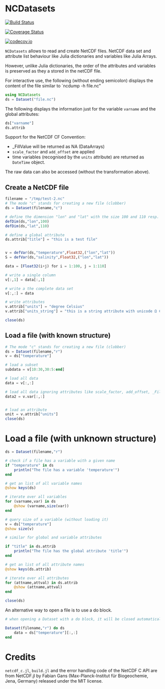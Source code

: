 # NCDatasets

[![Build Status](https://travis-ci.org/Alexander-Barth/NCDatasets.jl.svg?branch=master)](https://travis-ci.org/Alexander-Barth/NCDatasets.jl)

[![Coverage Status](https://coveralls.io/repos/Alexander-Barth/NCDatasets.jl/badge.svg?branch=master&service=github)](https://coveralls.io/github/Alexander-Barth/NCDatasets.jl?branch=master)

[![codecov.io](http://codecov.io/github/Alexander-Barth/NCDatasets.jl/coverage.svg?branch=master)](http://codecov.io/github/Alexander-Barth/NCDatasets.jl?branch=master)


`NCDatasets` allows to read and create NetCDF files.
NetCDF data set and attribute list behaviour like Julia dictionaries and variables like Julia Arrays.

However, unlike Julia dictionaries, the order of the attributes and variables is preserved as they a stored in the netCDF file.

For interactive use, the following (without ending semicolon) 
displays the content of the file similar to `ncdump -h file.nc"

```julia
using NCDatasets
ds = Dataset("file.nc")
```

The following displays the information just for the variable `varname` and the global attributes:

```julia
ds["varname"]
ds.attrib
```

Support for the NetCDF CF Convention:
* _FillValue will be returned as NA (DataArrays)
* `scale_factor` and `add_offset` are applied
* time variables (recognised by the `units` attribute) are returned as `DateTime` object.

The raw data can also be accessed (without the transformation above).


## Create a NetCDF file

```julia
filename = "/tmp/test-2.nc"
# The mode "c" stands for creating a new file (clobber)
ds = Dataset(filename,"c")

# define the dimension "lon" and "lat" with the size 100 and 110 resp.
defDim(ds,"lon",100)
defDim(ds,"lat",110)

# define a global attribute
ds.attrib["title"] = "this is a test file"


v = defVar(ds,"temperature",Float32,("lon","lat"))
S = defVar(ds,"salinity",Float32,("lon","lat"))

data = [Float32(i+j) for i = 1:100, j = 1:110]

# write a single column
v[:,1] = data[:,1]

# write a the complete data set
v[:,:] = data

# write attributes
v.attrib["units"] = "degree Celsius"
v.attrib["units_string"] = "this is a string attribute with unicode Ω ∈ ∑ ∫ f(x) dx"

close(ds)
```

## Load a file (with known structure)

```julia
# The mode "c" stands for creating a new file (clobber)
ds = Dataset(filename,"r")
v = ds["temperature"]

# load a subset
subdata = v[10:30,30:5:end]

# load all data
data = v[:,:]

# load all data ignoring attributes like scale_factor, add_offset, _FillValue and time units
data2 = v.var[:,:]


# load an attribute
unit = v.attrib["units"]
close(ds)
```

# Load a file (with unknown structure)

```julia
ds = Dataset(filename,"r")

# check if a file has a variable with a given name
if "temperature" in ds
    println("The file has a variable 'temperature'")
end

# get an list of all variable names
@show keys(ds)

# iterate over all variables
for (varname,var) in ds
    @show (varname,size(var))
end

# query size of a variable (without loading it)
v = ds["temperature"]
@show size(v)

# similar for global and variable attributes

if "title" in ds.attrib
    println("The file has the global attribute 'title'")
end

# get an list of all attribute names
@show keys(ds.attrib)

# iterate over all attributes
for (attname,attval) in ds.attrib
    @show (attname,attval)
end

close(ds)
```


An alternative way to open a file is to use a do block.

```julia
# when opening a Dataset with a do block, it will be closed automatically when leaving the do block.

Dataset(filename,"r") do ds
    data = ds["temperature"][:,:]
end
```

# Credits

`netcdf_c.jl`, `build.jl` and the error handling code of the NetCDF C API are from NetCDF.jl by Fabian Gans (Max-Planck-Institut für Biogeochemie, Jena, Germany) released under the MIT license.
